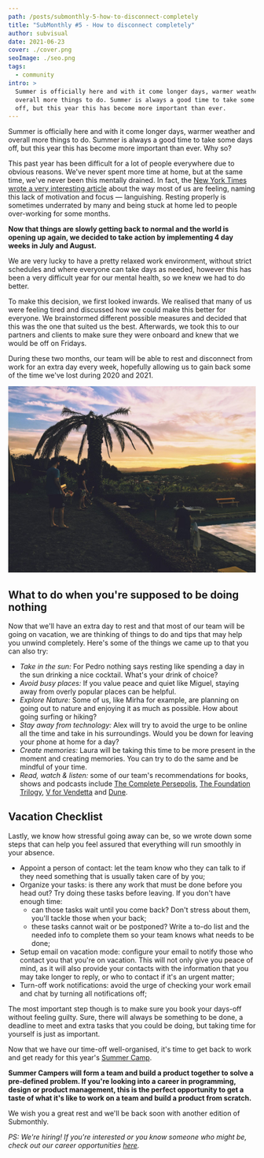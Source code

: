 ```yaml
---
path: /posts/submonthly-5-how-to-disconnect-completely
title: "SubMonthly #5 - How to disconnect completely"
author: subvisual
date: 2021-06-23
cover: ./cover.png
seoImage: ./seo.png
tags:
  - community
intro: >
  Summer is officially here and with it come longer days, warmer weather and
  overall more things to do. Summer is always a good time to take some days
  off, but this year this has become more important than ever.
---
```



Summer is officially here and with it come longer days, warmer weather and
overall more things to do. Summer is always a good time to take some days off,
but this year this has become more important than ever.  Why so? 

This past year has been difficult for a lot of people everywhere due to obvious
reasons. We've never spent more time at home, but at the same time, we've never
been this mentally drained. In fact, the [New York Times wrote a very
interesting article][languishing] about the way most of us are feeling, naming this lack of
motivation and focus — languishing.  Resting properly is sometimes underrated
by many and being stuck at home led to people over-working for some months. 

**Now that things are slowly getting back to normal and the world is opening up
again, we decided to take action by implementing 4 day weeks in July and
August.**

We are very lucky to have a pretty relaxed work environment, without strict
schedules and where everyone can take days as needed, however this has been a
very difficult year for our mental health, so we knew we had to do better.

To make this decision, we first looked inwards. We realised that many of us
were feeling tired and discussed how we could make this better for everyone. We
brainstormed different possible measures and decided that this was the one that
suited us the best. Afterwards, we took this to our partners and clients to
make sure they were onboard and knew that we would be off on Fridays.

During these two months, our team will be able to rest and disconnect from work
for an extra day every week, hopefully allowing us to gain back some of the
time we've lost during 2020 and 2021.

![](./retreat.jpg)


## What to do when you're supposed to be doing nothing

Now that we'll have an extra day to rest and that most of our team will be
going on vacation, we are thinking of things to do and tips that may help you
unwind completely. Here's some of the things we came up to that you can also
try: 

* _Take in the sun:_ For Pedro nothing says resting like spending a day in the
  sun drinking a nice cocktail. What's your drink of choice? 
* _Avoid busy places:_ If you value peace and quiet like Miguel, staying away
  from overly popular places can be helpful. 
* _Explore Nature:_ Some of us, like Mirha for example, are planning on going
  out to nature and enjoying it as much as possible. How about going surfing or
  hiking? 
* _Stay away from technology:_ Alex will try to avoid the urge to be online all
  the time and take in his surroundings. Would you be down for leaving your
  phone at home for a day? 
* _Create memories:_ Laura will be taking this time to be more present in the
  moment and creating memories. You can try to do the same and be mindful of
  your time.
* _Read, watch & listen:_ some of our team's recommendations for books, shows
  and podcasts include [The Complete Persepolis], [The Foundation Trilogy], [V
  for Vendetta] and [Dune].


## Vacation Checklist

Lastly, we know how stressful going away can be, so we wrote down some steps
that can help you feel assured that everything will run smoothly in your
absence. 

* Appoint a person of contact: let the team know who they can talk to if they
  need something that is usually taken care of by you; 
* Organize your tasks: is there any work that must be done before you head out?
  Try doing these tasks before leaving. If you don't have enough time:
  * can those tasks wait until you come back? Don't stress about them, you'll
    tackle those when your back;  
  * these tasks cannot wait or be postponed? Write a to-do list and the needed
    info to complete them so your team knows what needs to be done;
* Setup email on vacation mode: configure your email to notify those who
  contact you that you're on vacation. This will not only give you peace of
  mind, as it will also provide your contacts with the information that you may
  take longer to reply, or who to contact if it's an urgent matter; 
* Turn-off work notifications: avoid the urge of checking your work email and
  chat by turning all notifications off; 


The most important step though is to make sure you book your days-off without
feeling guilty. Sure, there will always be something to be done, a deadline to
meet and extra tasks that you could be doing, but taking time for yourself is
just as important. 

Now that we have our time-off well-organised, it's time to get back to work and
get ready for this year's [Summer Camp].

**Summer Campers will form a team and build a product together to solve a
pre-defined problem. If you're looking into a career in programming, design or
product management, this is the perfect opportunity to get a taste of what it's
like to work on a team and build a product from scratch.**

We wish you a great rest and we'll be back soon with another edition of
Submonthly.

_PS: We're hiring! If you're interested or you know someone who might be, check
out our career opportunities [here](https://jobs.subvisual.com/)._


[languishing]: https://www.nytimes.com/2021/04/19/well/mind/covid-mental-health-languishing.html
[The Complete Persepolis]: https://www.goodreads.com/book/show/991197.The_Complete_Persepolis
[The Foundation Trilogy]: https://www.goodreads.com/book/show/46654.The_Foundation_Trilogy
[V for Vendetta]: https://www.goodreads.com/book/show/5805.V_for_Vendetta
[Dune]: https://www.goodreads.com/book/show/44767458-dune
[Summer Camp]: https://jobs.subvisual.com/summer-camp-program/en
